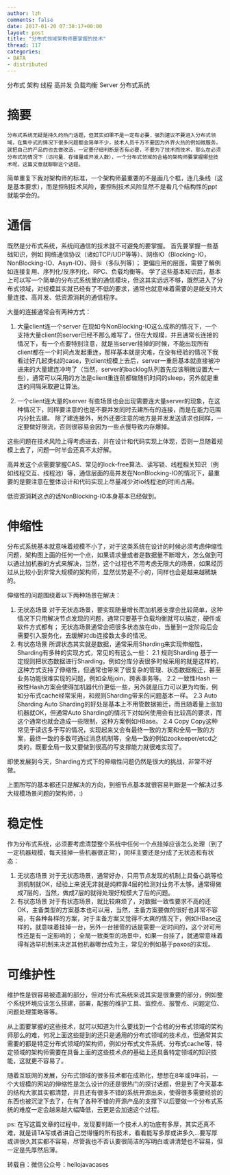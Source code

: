 ```yaml
---
author: lzh
comments: false
date: 2017-01-20 07:30:17+00:00
layout: post
title: "分布式领域架构师要掌握的技术"
thread: 117
categories:
- DATA
- distributed
---
```

分布式 架构 线程 高并发 负载均衡 Server 分布式系统

# 摘要
    分布式系统无疑是持久的热门话题，但其实如果不是一定有必要，强烈建议不要进入分布式领域，在集中式的情况下很多问题都会简单不少，技术人员千万不要因为外界火热的例如微服务，就把自己的产品的也去做改造，一定要仔细判断是否有必要，不要为了技术而技术，那么在必须分布式的情况下（访问量、存储量或开发人数），一个分布式领域的合格的架构师要掌握哪些技术呢，这篇文章就聊聊这个话题。

简单重复下我对架构师的标准，一个架构师最重要的不是画几个框，连几条线（这是基本要求），而是控制技术风险，要控制技术风险显然不是看几个结构性的ppt就能学会的。

# 通信
既然是分布式系统，系统间通信的技术就不可避免的要掌握。
首先要掌握一些基础知识，例如
网络通信协议（诸如TCP/UDP等等）、网络IO（Blocking-IO，NonBlocking-IO、Asyn-IO）、网卡（多队列等）；
更偏应用的层面，需要了解例如连接复用、序列化/反序列化、RPC、负载均衡等。
学了这些基本知识后，基本上可以写一个简单的分布式系统里的通信模块，但这其实远远不够，既然进入了分布式领域，对规模其实就已经有了不低的要求，通常也就意味着需要的是能支持大量连接、高并发、低资源消耗的通信程序。

大量的连接通常会有两种方式：
1. 大量client连一个server
在现如今NonBlocking-IO这么成熟的情况下，一个支持大量client的server已经不那么难写了，但在大规模，并且通常长连接的情况下，有一个点要特别注意，就是当server挂掉的时候，不能出现所有client都在一个时间点发起重连，那样基本就是灾难，在没有经验的情况下我看过好几起类似的case，到client规模上去后，server一重启基本就直接被冲进来的大量建连冲垮了（当然，server的backlog队列首先应该稍微设置大一些），通常可以采用的方法是client重连前都做随机时间的sleep，另外就是重连的间隔采取避让算法。

2. 一个client连大量的server
有些场景也会出现需要连大量server的现象，在这种情况下，同样要注意的也是不要并发同时去建所有的连接，而是在能力范围内分批去建。
除了建连接外，另外还要注意的地方是并发发送请求也同样，一定要做好限流，否则很容易会因为一些点慢导致内存爆掉。

这些问题在技术风险上得考虑进去，并在设计和代码实现上体现，否则一旦随着规模上去了，问题一时半会还真不太好解。

高并发这个点需要掌握CAS、常见的lock-free算法、读写锁、线程相关知识（例如线程交互、线程池）等，通信层面的高并发在NonBlocking-IO的情况下，最重要的是要注意在整体设计和代码实现上尽量减少对io线程池的时间占用。

低资源消耗这点的话NonBlocking-IO本身基本已经做到。

# 伸缩性
分布式系统基本就意味着规模不小了，对于这类系统在设计的时候必须考虑伸缩性问题，架构图上画的任何一个点，如果请求量或者是数据量不断增大，怎么做到可以通过加机器的方式来解决，当然，这个过程也不用考虑无限大的场景，如果经历过从比较小到非常大规模的架构师，显然优势是不小的，同样也会是越来越稀缺的。

伸缩性的问题围绕着以下两种场景在解决：
1. 无状态场景
对于无状态场景，要实现随量增长而加机器支撑会比较简单，这种情况下只用解决节点发现的问题，通常只要基于负载均衡就可以搞定，硬件或软件方式都有；
无状态场景通常会把很多状态放在db，当量到一定阶段后会需要引入服务化，去缓解对db连接数太多的情况。
2. 有状态场景
所谓状态其实就是数据，通常采用Sharding来实现伸缩性，Sharding有多种的实现方式，常见的有这么一些：
2.1 规则Sharding
基于一定规则把状态数据进行Sharding，例如分库分表很多时候采用的就是这样的，这种方式支持了伸缩性，但通常也带来了很复杂的管理、状态数据搬迁，甚至业务功能很难实现的问题，例如全局join，跨表事务等。
2.2 一致性Hash
一致性Hash方案会使得加机器代价更低一些，另外就是压力可以更为均衡，例如分布式cache经常采用，和规则Sharding带来的问题基本一样。
2.3 Auto Sharding
Auto Sharding的好处是基本上不用管数据搬迁，而且随着量上涨加机器就OK，但通常Auto Sharding的情况下对如何使用会有比较高的要求，而这个通常也就会造成一些限制，这种方案例如HBase。
2.4 Copy
Copy这种常见于读远多于写的情况，实现起来又会有最终一致的方案和全局一致的方案，最终一致的多数可通过消息机制等，全局一致的例如zookeeper/etcd之类的，既要全局一致又要做到很高的写支撑能力就很难实现了。

即使发展到今天，Sharding方式下的伸缩性问题仍然是很大的挑战，非常不好做。

上面所写的基本都还只是解决的方向，到细节点基本就很容易判断是一个解决过多大规模场景问题的架构师，:)

# 稳定性
作为分布式系统，必须要考虑清楚整个系统中任何一个点挂掉应该怎么处理（到了一定机器规模，每天挂掉一些机器很正常），同样主要还是分成了无状态和有状态：
1. 无状态场景
对于无状态场景，通常好办，只用节点发现的机制上具备心跳等检测机制就OK，经验上来说无非就是纯粹靠4层的检测对业务不太够，通常得做成7层的，当然，做成7层的就得处理好规模大了后的问题。
2. 有状态场景
对于有状态场景，就比较麻烦了，对数据一致性要求不高的还OK，主备类型的方案基本也可以用，当然，主备方案要做的很好也非常不容易，有各种各样的方案，对于主备方案又觉得不太爽的情况下，例如HBase这样的，就意味着挂掉一台，另外一台接管的话是需要一定时间的，这个对可用性还是有一定影响的；
全局一致类型的场景中，如果一台挂了，就通常意味着得有选举机制来决定其他机器哪台成为主，常见的例如基于paxos的实现。

# 可维护性
维护性是很容易被遗漏的部分，但对分布式系统来说其实是很重要的部分，例如整个系统环境应该怎么搭建，部署，配套的维护工具、监控点、报警点、问题定位、问题处理策略等等。

从上面要掌握的这些技术，就可以知道为什么要找到一个合格的分布式领域的架构师那么的难，何况上面这些提到的还只是通用的分布式领域的技术点，但通常其实需要的都是特定分布式领域的架构师，例如分布式文件系统、分布式cache等，特定领域的架构师需要在具备上面的这些技术点的基础上还具备特定领域的知识技能，这就更不容易了。

随着互联网的发展，分布式领域的很多技术都在成熟化，想想在8年或9年前，一个大规模的网站的伸缩性是怎么设计的还是很热门的探讨话题，但是到了今天基本的结构大家其实都清楚，并且还有很多不错的系统开源出来，使得很多需要经验的东西也被沉淀下去了，在有了各种不错的开源产品的支撑下以后要做一个分布式系统的难度一定会越来越大幅降低，云更是会加速这个过程。

ps: 在写这篇文章的过程中，发现要判断一个技术人的功底有多厚，其实还真不难，就是请TA写或者讲自己觉得懂的所有技术，看看能写多厚或讲多久…要写厚或讲很久其实都不容易，尽管我也不否认要很简洁的写明白或讲清楚也不容易，但一定是先厚然后薄。

转载自：微信公众号：hellojavacases